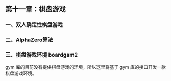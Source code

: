 ## 第十一章：棋盘游戏

### 一、双人确定性棋盘游戏

### 二、AlphaZero算法

### 三、棋盘游戏环境 boardgam2

gym 库的目前没有提供棋盘游戏的环境，所以这里将基于 gym 库的接口开发一款棋盘游戏环境。